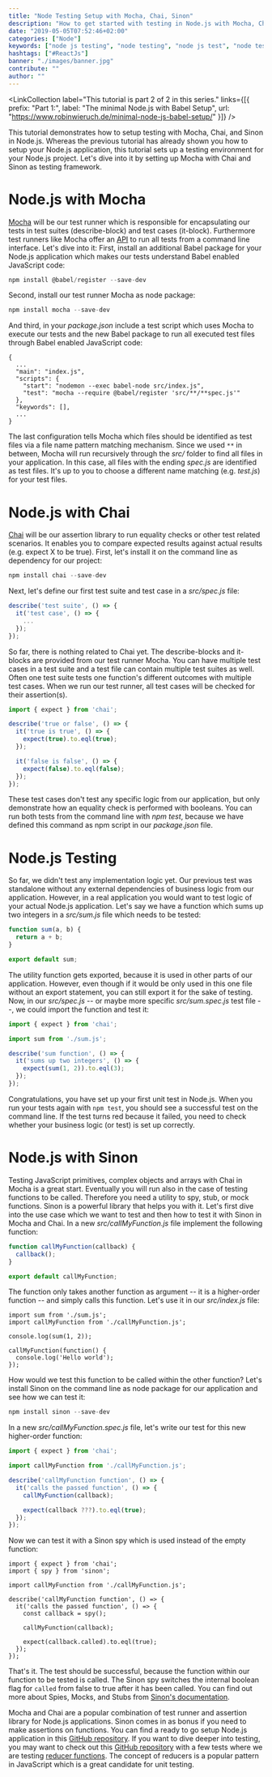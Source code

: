 ```yaml
---
title: "Node Testing Setup with Mocha, Chai, Sinon"
description: "How to get started with testing in Node.js with Mocha, Chai, Sinon. This setup tutorial shows you how to use Mocha as test runner and Chai as assertion library for Node.js projects ..."
date: "2019-05-05T07:52:46+02:00"
categories: ["Node"]
keywords: ["node js testing", "node testing", "node js test", "node test", "node mocha", "node chai", "node mocha chai", "node sinon"]
hashtags: ["#ReactJs"]
banner: "./images/banner.jpg"
contribute: ""
author: ""
---
```


<Sponsorship />

<LinkCollection label="This tutorial is part 2 of 2 in this series." links={[{ prefix: "Part 1:", label: "The minimal Node.js with Babel Setup", url: "https://www.robinwieruch.de/minimal-node-js-babel-setup/" }]} />

This tutorial demonstrates how to setup testing with Mocha, Chai, and Sinon in Node.js. Whereas the previous tutorial has already shown you how to setup your Node.js application, this tutorial sets up a testing environment for your Node.js project. Let's dive into it by setting up Mocha with Chai and Sinon as testing framework.

# Node.js with Mocha

[Mocha](https://mochajs.org/) will be our test runner which is responsible for encapsulating our tests in test suites (describe-block) and test cases (it-block). Furthermore test runners like Mocha offer an [API](https://www.robinwieruch.de/what-is-an-api-javascript/) to run all tests from a command line interface. Let's dive into it: First, install an additional Babel package for your Node.js application which makes our tests understand Babel enabled JavaScript code:

```javascript
npm install @babel/register --save-dev
```

Second, install our test runner Mocha as node package:

```javascript
npm install mocha --save-dev
```

And third, in your *package.json* include a test script which uses Mocha to execute our tests and the new Babel package to run all executed test files through Babel enabled JavaScript code:

```javascript{6}
{
  ...
  "main": "index.js",
  "scripts": {
    "start": "nodemon --exec babel-node src/index.js",
    "test": "mocha --require @babel/register 'src/**/**spec.js'"
  },
  "keywords": [],
  ...
}
```

The last configuration tells Mocha which files should be identified as test files via a file name pattern matching mechanism. Since we used `**` in between, Mocha will run recursively through the *src/* folder to find all files in your application. In this case, all files with the ending *spec.js* are identified as test files. It's up to you to choose a different name matching (e.g. *test.js*) for your test files.

# Node.js with Chai

[Chai](https://www.chaijs.com) will be our assertion library to run equality checks or other test related scenarios. It enables you to compare expected results against actual results (e.g. expect X to be true). First, let's install it on the command line as dependency for our project:

```javascript
npm install chai --save-dev
```

Next, let's define our first test suite and test case in a *src/spec.js* file:

```javascript
describe('test suite', () => {
  it('test case', () => {
    ...
  });
});
```

So far, there is nothing related to Chai yet. The describe-blocks and it-blocks are provided from our test runner Mocha. You can have multiple test cases in a test suite and a test file can contain multiple test suites as well. Often one test suite tests one function's different outcomes with multiple test cases. When we run our test runner, all test cases will be checked for their assertion(s).

```javascript
import { expect } from 'chai';

describe('true or false', () => {
  it('true is true', () => {
    expect(true).to.eql(true);
  });

  it('false is false', () => {
    expect(false).to.eql(false);
  });
});
```

These test cases don't test any specific logic from our application, but only demonstrate how an equality check is performed with booleans. You can run both tests from the command line with *npm test*, because we have defined this command as npm script in our *package.json* file.

# Node.js Testing

So far, we didn't test any implementation logic yet. Our previous test was standalone without any external dependencies of business logic from our application. However, in a real application you would want to test logic of your actual Node.js application. Let's say we have a function which sums up two integers in a *src/sum.js* file which needs to be tested:

```javascript
function sum(a, b) {
  return a + b;
}

export default sum;
```

The utility function gets exported, because it is used in other parts of our application. However, even though if it would be only used in this one file without an export statement, you can still export it for the sake of testing. Now, in our *src/spec.js* -- or maybe more specific *src/sum.spec.js* test file --, we could import the function and test it:

```javascript
import { expect } from 'chai';

import sum from './sum.js';

describe('sum function', () => {
  it('sums up two integers', () => {
    expect(sum(1, 2)).to.eql(3);
  });
});
```

Congratulations, you have set up your first unit test in Node.js. When you run your tests again with `npm test`, you should see a successful test on the command line. If the test turns red because it failed, you need to check whether your business logic (or test) is set up correctly.

# Node.js with Sinon

Testing JavaScript primitives, complex objects and arrays with Chai in Mocha is a great start.  Eventually you will run also in the case of testing functions to be called. Therefore you need a utility to spy, stub, or mock functions. Sinon is a powerful library that helps you with it. Let's first dive into the use case which we want to test and then how to test it with Sinon in Mocha and Chai. In a new *src/callMyFunction.js* file implement the following function:

```javascript
function callMyFunction(callback) {
  callback();
}

export default callMyFunction;
```

The function only takes another function as argument -- it is a higher-order function -- and simply calls this function. Let's use it in our *src/index.js* file:

```javascript{2,6,7,8}
import sum from './sum.js';
import callMyFunction from './callMyFunction.js';

console.log(sum(1, 2));

callMyFunction(function() {
  console.log('Hello world');
});
```

How would we test this function to be called within the other function? Let's install Sinon on the command line as node package for our application and see how we can test it:

```javascript
npm install sinon --save-dev
```

In a new *src/callMyFunction.spec.js* file, let's write our test for this new higher-order function:

```javascript
import { expect } from 'chai';

import callMyFunction from './callMyFunction.js';

describe('callMyFunction function', () => {
  it('calls the passed function', () => {
    callMyFunction(callback);

    expect(callback ???).to.eql(true);
  });
});
```

Now we can test it with a Sinon spy which is used instead of the empty function:

```javascript{2,8,12}
import { expect } from 'chai';
import { spy } from 'sinon';

import callMyFunction from './callMyFunction.js';

describe('callMyFunction function', () => {
  it('calls the passed function', () => {
    const callback = spy();

    callMyFunction(callback);

    expect(callback.called).to.eql(true);
  });
});
```

That's it. The test should be successful, because the function within our function to be tested is called. The Sinon spy switches the internal boolean flag for `called` from false to true after it has been called. You can find out more about Spies, Mocks, and Stubs from [Sinon's documentation](https://sinonjs.org/).

<Divider />

Mocha and Chai are a popular combination of test runner and assertion library for Node.js applications. Sinon comes in as bonus if you need to make assertions on functions. You can find a ready to go setup Node.js application in this [GitHub repository](https://github.com/rwieruch/node-testing-mocha-chai). If you want to dive deeper into testing, you may want to check out this [GitHub repository](https://github.com/rwieruch/javascript-reducer) with a few tests where we are testing [reducer functions](https://www.robinwieruch.de/javascript-reducer). The concept of reducers is a popular pattern in JavaScript which is a great candidate for unit testing.
